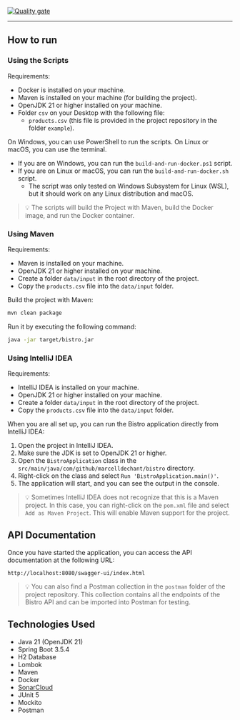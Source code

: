 [![Quality gate](https://sonarcloud.io/api/project_badges/quality_gate?project=marcelldechant_bistro)](https://sonarcloud.io/summary/new_code?id=marcelldechant_bistro)

---

## How to run

### Using the Scripts

Requirements:

- Docker is installed on your machine.
- Maven is installed on your machine (for building the project).
- OpenJDK 21 or higher installed on your machine.
- Folder `csv` on your Desktop with the following file:
    - `products.csv` (this file is provided in the project repository in the folder `example`).

On Windows, you can use PowerShell to run the scripts. On Linux or macOS, you can use the terminal.

- If you are on Windows, you can run the `build-and-run-docker.ps1` script.
- If you are on Linux or macOS, you can run the `build-and-run-docker.sh` script.
    - The script was only tested on Windows Subsystem for Linux (WSL), but it should work on any Linux distribution and
      macOS.

> 💡 The scripts will build the Project with Maven, build the Docker image, and run the Docker container.

### Using Maven

Requirements:

- Maven is installed on your machine.
- OpenJDK 21 or higher installed on your machine.
- Create a folder `data/input` in the root directory of the project.
- Copy the `products.csv` file into the `data/input` folder.

Build the project with Maven:

```bash
mvn clean package
```

Run it by executing the following command:

```bash
java -jar target/bistro.jar
```

### Using IntelliJ IDEA

Requirements:

- IntelliJ IDEA is installed on your machine.
- OpenJDK 21 or higher installed on your machine.
- Create a folder `data/input` in the root directory of the project.
- Copy the `products.csv` file into the `data/input` folder.

When you are all set up, you can run the Bistro application directly from IntelliJ IDEA:

1. Open the project in IntelliJ IDEA.
2. Make sure the JDK is set to OpenJDK 21 or higher.
3. Open the `BistroApplication` class in the `src/main/java/com/github/marcelldechant/bistro` directory.
4. Right-click on the class and select `Run 'BistroApplication.main()'`.
5. The application will start, and you can see the output in the console.

> 💡 Sometimes IntelliJ IDEA does not recognize that this is a Maven project. In this case, you can right-click on the
`pom.xml` file and select `Add as Maven Project`. This will enable Maven support for the project.

## API Documentation

Once you have started the application, you can access the API documentation at the following URL:

```
http://localhost:8080/swagger-ui/index.html
```

> 💡 You can also find a Postman collection in the `postman` folder of the project repository. This collection contains
> all the endpoints of the Bistro API and can be imported into Postman for testing.

## Technologies Used

- Java 21 (OpenJDK 21)
- Spring Boot 3.5.4
- H2 Database
- Lombok
- Maven
- Docker
- [SonarCloud](https://sonarcloud.io/summary/overall?id=marcelldechant_bistro&branch=main)
- JUnit 5
- Mockito
- Postman